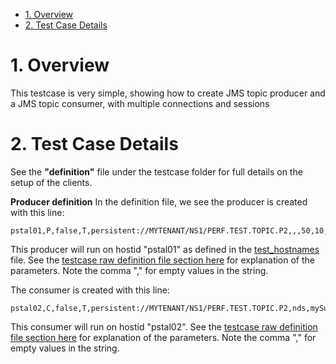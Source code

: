 - [1. Overview](#1-overview)
- [2. Test Case Details](#2-test-case-details)
# 1. Overview
This testcase is very simple, showing how to create JMS topic producer and a JMS topic consumer, with multiple connections and sessions
# 2. Test Case Details
See the **"definition"** file under the testcase folder for full details on the setup of the clients.

**Producer definition** 
In the definition file, we see the producer is created with this line:
```
pstal01,P,false,T,persistent://MYTENANT/NS1/PERF.TEST.TOPIC.P2,,,50,10,5,,10,1,1000M,1,2m,default,default,,,,,,
```
This producer will run on hostid "pstal01" as defined in the [test_hostnames](../../../README.md) file.  See the [testcase raw definition file section here](#3-test-case-raw-definition-and-execution-schedule) for explanation of the parameters.  Note the comma "," for empty values in the string.

The consumer is created with this line:
```
pstal02,C,false,T,persistent://MYTENANT/NS1/PERF.TEST.TOPIC.P2,nds,mySub,50,10,5,individual_ack,10,1,1000M,1,3m,,,,0,10,,,minDelayMs:10+maxDelayMs:10+multiplier:2.0,
```
This consumer will run on hostid "pstal02".  See the [testcase raw definition file section here](#3-test-case-raw-definition-and-execution-schedule) for explanation of the parameters.  Note the comma "," for empty values in the string.
